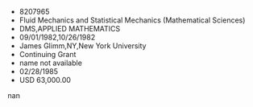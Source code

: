 
* 8207965
* Fluid Mechanics and Statistical Mechanics (Mathematical Sciences)
* DMS,APPLIED MATHEMATICS
* 09/01/1982,10/26/1982
* James Glimm,NY,New York University
* Continuing Grant
*   name not available
* 02/28/1985
* USD 63,000.00

nan
